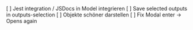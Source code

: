 [ ] Jest integration / JSDocs in Model integrieren
[ ] Save selected outputs in outputs-selection
[ ] Objekte schöner darstellen
[ ] Fix Modal enter -> Opens again
